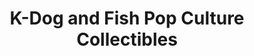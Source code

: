 ---
title: "K-Dog and Fish Pop Culture Collectibles"
url: /bracebridge/k-dog-and-fish-pop-culture-collectibles/
shop: Spielzeug
---